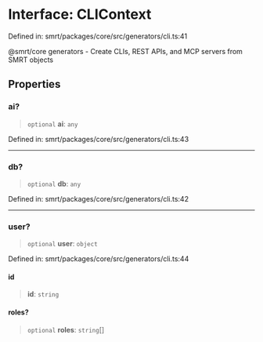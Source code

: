 # Interface: CLIContext

Defined in: smrt/packages/core/src/generators/cli.ts:41

@smrt/core generators - Create CLIs, REST APIs, and MCP servers from SMRT objects

## Properties

### ai?

> `optional` **ai**: `any`

Defined in: smrt/packages/core/src/generators/cli.ts:43

***

### db?

> `optional` **db**: `any`

Defined in: smrt/packages/core/src/generators/cli.ts:42

***

### user?

> `optional` **user**: `object`

Defined in: smrt/packages/core/src/generators/cli.ts:44

#### id

> **id**: `string`

#### roles?

> `optional` **roles**: `string`[]
